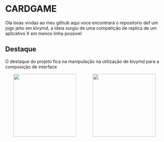 # CARDGAME
Ola boas vindas ao meu github aqui voce encontrará o repositorio def um jogo jeito em kivymd, a ideia surgiu de uma competição de replica de um aplicativo X em menos linha possivel
## Destaque
O destaque do projeto fica na manipulação na utilização de kivymd para a composição  de interface
<div style='display:flex; justify-content: space-around;'>
<img src='https://user-images.githubusercontent.com/53744463/162630248-085d835f-bbf7-4f6f-9de7-6b088d750aae.png' width='200'>
<img src='https://user-images.githubusercontent.com/53744463/162630244-e7ba165b-4877-4764-a80c-883f60e88cf3.png' width='200'>
</div>
